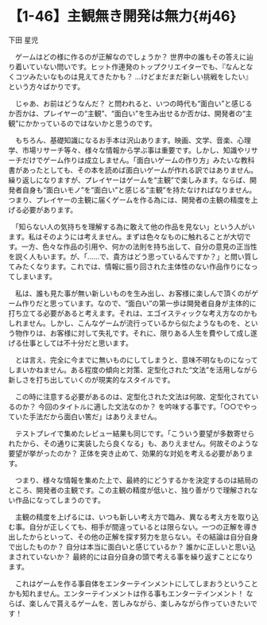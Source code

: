 # 【1-46】主観無き開発は無力{#j46}

<div class="author">下田 星児</div>

　ゲームはどの様に作るのが正解なのでしょうか？ 世界中の誰もその答えに辿り着いていない問いです。ヒット作連発のトップクリエイターでも、『なんとなくコツみたいなものは見えてきたかも？ …けどまだまだ新しい挑戦をしたい』という方々ばかりです。

　じゃあ、お前はどうなんだ？ と問われると、いつの時代も“面白い”と感じるか否かは、プレイヤーの“主観”、“面白い”を生み出せるか否かは、開発者の“主観”にかかっているのではないかと思うのです。

　もちろん、基礎知識になるお手本は沢山あります。映画、文学、音楽、心理学、市場リサーチ等々、様々な情報から学ぶ事は重要です。しかし、知識やリサーチだけでゲーム作りは成立しません。「面白いゲームの作り方」みたいな教科書があったとしても、その本を読めば面白いゲームが作れる訳ではありません。繰り返しになりますが、プレイヤーはゲームを“主観”で楽しみます。ならば、開発者自身も“面白いモノ”を“面白い”と感じる“主観”を持たなければなりません。つまり、プレイヤーの主観に届くゲームを作る為には、開発者の主観の精度を上げる必要があります。

　「知らない人の気持ちを理解する為に敢えて他の作品を見ない」という人がいます。私はそのようには考えません。まずは色々なものに触れることが大切です。一方、色々な作品の引用や、何かの法則を持ち出して、自分の意見の正当性を説く人もいます。が、「……で、貴方はどう思っているんですか？」と問い質してみたくなります。これでは、情報に振り回された主体性のない作品作りになってしまいます。

　私は、誰も見た事が無い新しいものを生み出し、お客様に楽しんで頂くのがゲーム作りだと思っています。なので、“面白い”の第一歩は開発者自身が主体的に打ち立てる必要があると考えます。それは、エゴイスティックな考え方なのかもしれません。しかし、こんなゲームが流行っているから似たようなものを、という物作りは、お客様に対して失礼です。それに、限りある人生を費やして成し遂げる仕事としては不十分だと思います。

　とは言え、完全に今までに無いものにしてしまうと、意味不明なものになってしまいかねません。ある程度の傾向と対策、定型化された“文法”を活用しながら新しさを打ち出していくのが現実的なスタイルです。

　この時に注意する必要があるのは、定型化された文法は何故、定型化されているのか？ 今回のタイトルに適した文法なのか？ を吟味する事です。「○○でやっていた手法だから面白い筈だ」はありえません。

　テストプレイで集めたレビュー結果も同じです。「こういう要望が多数寄せられたから、その通りに実装したら良くなる」も、ありえません。何故そのような要望が挙がったのか？ 正体を突き止めて、効果的な対処を考える必要があります。

　つまり、様々な情報を集めた上で、最終的にどうするかを決定するのは結局のところ、開発者の主観です。この主観の精度が低いと、独り善がりで理解されない作品になってしまうのです。

　主観の精度を上げるには、いつも新しい考え方で臨み、異なる考え方を取り込む事。自分が正しくても、相手が間違っているとは限らない。一つの正解を導き出したからといって、その他の正解を探す努力を怠らない。その結論は自分自身で出したものか？ 自分は本当に面白いと感じているか？ 誰かに正しいと思い込まされていないか？ 最終的には自分自身の頭で考える事を繰り返すことになります。

　これはゲームを作る事自体をエンターテインメントにしてしまおうということかも知れません。エンターテインメントは作る事もエンターテインメント！ ならば、楽しんで貰えるゲームを、苦しみながら、楽しみながら作っていきたいです！
